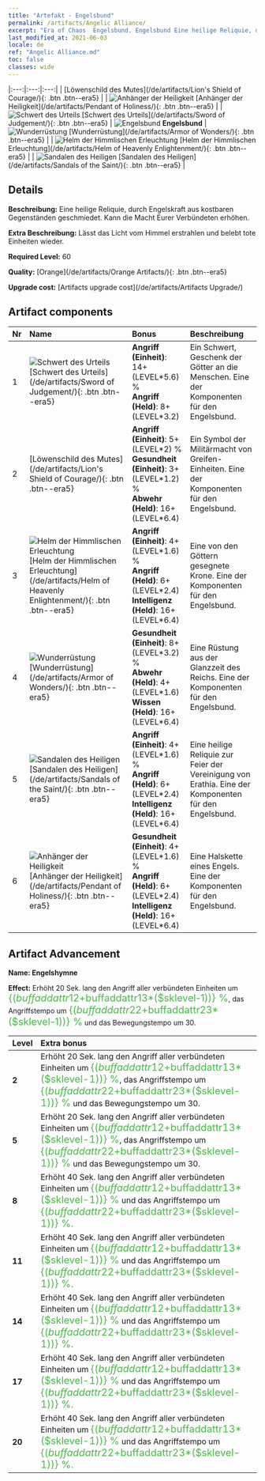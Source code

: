 ```yaml
---
title: "Artefakt - Engelsbund"
permalink: /artifacts/Angelic Alliance/
excerpt: "Era of Chaos  Engelsbund. Engelsbund Eine heilige Reliquie, durch Engelskraft aus kostbaren Gegenständen geschmiedet. Kann die Macht Eurer Verbündeten erhöhen."
last_modified_at: 2021-06-03
locale: de
ref: "Angelic Alliance.md"
toc: false
classes: wide
---
```


  |:---:|:---:|:---:| 
  |  [Löwenschild des Mutes](/de/artifacts/Lion's Shield of Courage/){: .btn .btn--era5} |   | ![Anhänger der Heiligkeit](/images/t/artifact_40416.png) [Anhänger der Heiligkeit](/de/artifacts/Pendant of Holiness/){: .btn .btn--era5} | 
  | ![Schwert des Urteils](/images/t/artifact_40411.png) [Schwert des Urteils](/de/artifacts/Sword of Judgement/){: .btn .btn--era5} | ![Engelsbund](/images/t/icon_artifact_41.png) **Engelsbund** | ![Wunderrüstung](/images/t/artifact_40414.png) [Wunderrüstung](/de/artifacts/Armor of Wonders/){: .btn .btn--era5} | 
  | ![Helm der Himmlischen Erleuchtung](/images/t/artifact_40413.png) [Helm der Himmlischen Erleuchtung](/de/artifacts/Helm of Heavenly Enlightenment/){: .btn .btn--era5} |   | ![Sandalen des Heiligen](/images/t/artifact_40415.png) [Sandalen des Heiligen](/de/artifacts/Sandals of the Saint/){: .btn .btn--era5} | 


## Details

 **Beschreibung:** Eine heilige Reliquie, durch Engelskraft aus kostbaren Gegenständen geschmiedet. Kann die Macht Eurer Verbündeten erhöhen.

 **Extra Beschreibung:** Lässt das Licht vom Himmel erstrahlen und belebt tote Einheiten wieder.

 **Required Level:** 60

 **Quality:** [Orange](/de/artifacts/Orange Artifacts/){: .btn .btn--era5}

 **Upgrade cost:** [Artifacts upgrade cost](/de/artifacts/Artifacts Upgrade/)



## Artifact components

  | Nr |    Name    |   Bonus | Beschreibung | 
  |:---|:-----------|:--------|:------------| 
  | 1 | ![Schwert des Urteils](/images/t/artifact_40411.png) [Schwert des Urteils](/de/artifacts/Sword of Judgement/){: .btn .btn--era5} | **Angriff (Einheit)**: 14+(LEVEL\*5.6) %<br/>**Angriff (Held)**: 8+(LEVEL\*3.2) | Ein Schwert, Geschenk der Götter an die Menschen. Eine der Komponenten für den Engelsbund. | 
  | 2 | [Löwenschild des Mutes](/de/artifacts/Lion's Shield of Courage/){: .btn .btn--era5} | **Angriff (Einheit)**: 5+(LEVEL\*2) %<br/>**Gesundheit (Einheit)**: 3+(LEVEL\*1.2) %<br/>**Abwehr (Held)**: 16+(LEVEL\*6.4) | Ein Symbol der Militärmacht von Greifen-Einheiten. Eine der Komponenten für den Engelsbund. | 
  | 3 | ![Helm der Himmlischen Erleuchtung](/images/t/artifact_40413.png) [Helm der Himmlischen Erleuchtung](/de/artifacts/Helm of Heavenly Enlightenment/){: .btn .btn--era5} | **Angriff (Einheit)**: 4+(LEVEL\*1.6) %<br/>**Angriff (Held)**: 6+(LEVEL\*2.4)<br/>**Intelligenz (Held)**: 16+(LEVEL\*6.4) | Eine von den Göttern gesegnete Krone. Eine der Komponenten für den Engelsbund. | 
  | 4 | ![Wunderrüstung](/images/t/artifact_40414.png) [Wunderrüstung](/de/artifacts/Armor of Wonders/){: .btn .btn--era5} | **Gesundheit (Einheit)**: 8+(LEVEL\*3.2) %<br/>**Abwehr (Held)**: 4+(LEVEL\*1.6)<br/>**Wissen (Held)**: 16+(LEVEL\*6.4) | Eine Rüstung aus der Glanzzeit des Reichs. Eine der Komponenten für den Engelsbund. | 
  | 5 | ![Sandalen des Heiligen](/images/t/artifact_40415.png) [Sandalen des Heiligen](/de/artifacts/Sandals of the Saint/){: .btn .btn--era5} | **Angriff (Einheit)**: 4+(LEVEL\*1.6) %<br/>**Angriff (Held)**: 6+(LEVEL\*2.4)<br/>**Intelligenz (Held)**: 16+(LEVEL\*6.4) | Eine heilige Reliquie zur Feier der Vereinigung von Erathia. Eine der Komponenten für den Engelsbund. | 
  | 6 | ![Anhänger der Heiligkeit](/images/t/artifact_40416.png) [Anhänger der Heiligkeit](/de/artifacts/Pendant of Holiness/){: .btn .btn--era5} | **Gesundheit (Einheit)**: 4+(LEVEL\*1.6) %<br/>**Angriff (Held)**: 6+(LEVEL\*2.4)<br/>**Intelligenz (Held)**: 16+(LEVEL\*6.4) | Eine Halskette eines Engels. Eine der Komponenten für den Engelsbund. | 


## Artifact Advancement

 **Name: Engelshymne**

 **Effect:** Erhöht 20 Sek. lang den Angriff aller verbündeten Einheiten um <span style="color: #48b946;font-size:20px">{($buffaddattr12+$buffaddattr13*($sklevel-1))} %</span>, das Angriffstempo um <span style="color: #48b946;font-size:20px">{($buffaddattr22+$buffaddattr23*($sklevel-1))} %</span> und das Bewegungstempo um 30.

  |  Level  |    Extra bonus  | 
  |:--------|:----------------| 
  | **2** | Erhöht 20 Sek. lang den Angriff aller verbündeten Einheiten um <span style="color: #48b946;font-size:20px">{($buffaddattr12+$buffaddattr13*($sklevel-1))} %</span>, das Angriffstempo um <span style="color: #48b946;font-size:20px">{($buffaddattr22+$buffaddattr23*($sklevel-1))} %</span> und das Bewegungstempo um 30. | 
  | **5** | Erhöht 20 Sek. lang den Angriff aller verbündeten Einheiten um <span style="color: #48b946;font-size:20px">{($buffaddattr12+$buffaddattr13*($sklevel-1))} %</span>, das Angriffstempo um <span style="color: #48b946;font-size:20px">{($buffaddattr22+$buffaddattr23*($sklevel-1))} %</span> und das Bewegungstempo um 30. | 
  | **8** | Erhöht 40 Sek. lang den Angriff aller verbündeten Einheiten um <span style="color: #48b946;font-size:20px">{($buffaddattr12+$buffaddattr13*($sklevel-1))} %</span> und das Angriffstempo um <span style="color: #48b946;font-size:20px">{($buffaddattr22+$buffaddattr23*($sklevel-1))} %.</span> | 
  | **11** | Erhöht 40 Sek. lang den Angriff aller verbündeten Einheiten um <span style="color: #48b946;font-size:20px">{($buffaddattr12+$buffaddattr13*($sklevel-1))} %</span> und das Angriffstempo um <span style="color: #48b946;font-size:20px">{($buffaddattr22+$buffaddattr23*($sklevel-1))} %.</span> | 
  | **14** | Erhöht 40 Sek. lang den Angriff aller verbündeten Einheiten um <span style="color: #48b946;font-size:20px">{($buffaddattr12+$buffaddattr13*($sklevel-1))} %</span> und das Angriffstempo um <span style="color: #48b946;font-size:20px">{($buffaddattr22+$buffaddattr23*($sklevel-1))} %.</span> | 
  | **17** | Erhöht 40 Sek. lang den Angriff aller verbündeten Einheiten um <span style="color: #48b946;font-size:20px">{($buffaddattr12+$buffaddattr13*($sklevel-1))} %</span> und das Angriffstempo um <span style="color: #48b946;font-size:20px">{($buffaddattr22+$buffaddattr23*($sklevel-1))} %.</span> | 
  | **20** | Erhöht 40 Sek. lang den Angriff aller verbündeten Einheiten um <span style="color: #48b946;font-size:20px">{($buffaddattr12+$buffaddattr13*($sklevel-1))} %</span> und das Angriffstempo um <span style="color: #48b946;font-size:20px">{($buffaddattr22+$buffaddattr23*($sklevel-1))} %.</span> | 
